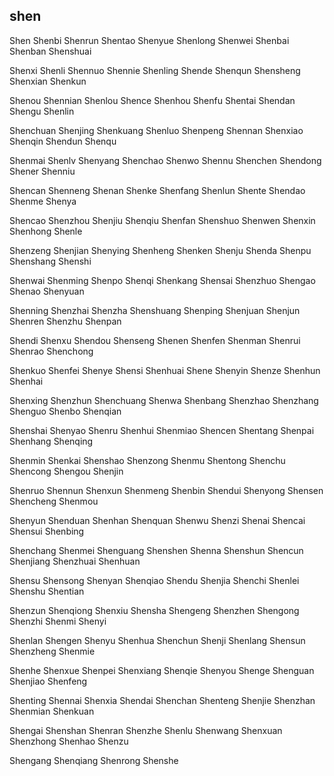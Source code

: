 shen
---

Shen Shenbi Shenrun Shentao Shenyue Shenlong Shenwei Shenbai Shenban Shenshuai

Shenxi Shenli Shennuo Shennie Shenling Shende Shenqun Shensheng Shenxian Shenkun

Shenou Shennian Shenlou Shence Shenhou Shenfu Shentai Shendan Shengu Shenlin

Shenchuan Shenjing Shenkuang Shenluo Shenpeng Shennan Shenxiao Shenqin Shendun Shenqu

Shenmai Shenlv Shenyang Shenchao Shenwo Shennu Shenchen Shendong Shener Shenniu

Shencan Shenneng Shenan Shenke Shenfang Shenlun Shente Shendao Shenme Shenya

Shencao Shenzhou Shenjiu Shenqiu Shenfan Shenshuo Shenwen Shenxin Shenhong Shenle

Shenzeng Shenjian Shenying Shenheng Shenken Shenju Shenda Shenpu Shenshang Shenshi

Shenwai Shenming Shenpo Shenqi Shenkang Shensai Shenzhuo Shengao Shenao Shenyuan

Shenning Shenzhai Shenzha Shenshuang Shenping Shenjuan Shenjun Shenren Shenzhu Shenpan

Shendi Shenxu Shendou Shenseng Shenen Shenfen Shenman Shenrui Shenrao Shenchong

Shenkuo Shenfei Shenye Shensi Shenhuai Shene Shenyin Shenze Shenhun Shenhai

Shenxing Shenzhun Shenchuang Shenwa Shenbang Shenzhao Shenzhang Shenguo Shenbo   Shenqian

Shenshai Shenyao Shenru Shenhui Shenmiao Shencen Shentang Shenpai Shenhang Shenqing

Shenmin Shenkai Shenshao Shenzong Shenmu Shentong Shenchu Shencong Shengou Shenjin

Shenruo Shennun Shenxun Shenmeng Shenbin Shendui Shenyong Shensen Shencheng Shenmou

Shenyun Shenduan Shenhan Shenquan Shenwu Shenzi Shenai Shencai Shensui Shenbing

Shenchang Shenmei Shenguang Shenshen Shenna Shenshun Shencun Shenjiang Shenzhuai Shenhuan

Shensu Shensong Shenyan Shenqiao Shendu Shenjia Shenchi Shenlei Shenshu Shentian

Shenzun Shenqiong Shenxiu Shensha Shengeng Shenzhen Shengong Shenzhi Shenmi Shenyi

Shenlan Shengen Shenyu Shenhua Shenchun Shenji Shenlang Shensun Shenzheng Shenmie

Shenhe Shenxue Shenpei Shenxiang Shenqie Shenyou Shenge Shenguan Shenjiao Shenfeng

Shenting Shennai Shenxia Shendai Shenchan Shenteng Shenjie Shenzhan Shenmian Shenkuan

Shengai Shenshan Shenran Shenzhe Shenlu Shenwang Shenxuan Shenzhong Shenhao Shenzu

Shengang Shenqiang Shenrong Shenshe 